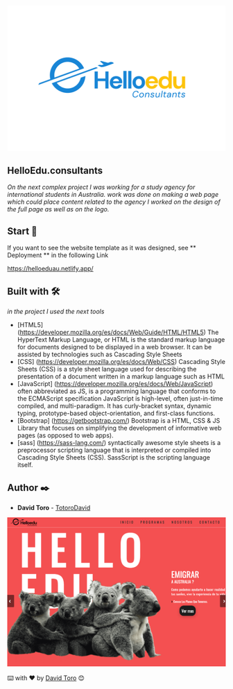 <img src="https://github.com/TotoroDavid/HelloEdu.consultants/blob/master/img/pic/logo.png?raw=true">

## HelloEdu.consultants

_On the next complex project I was working for a study agency for international students in Australia.
work was done on making a web page which could place content related to the agency
I worked on the design of the full page as well as on the logo._

## Start 🚀

If you want to see the website template as it was designed, see ** Deployment ** in the following Link

   https://helloeduau.netlify.app/

## Built with 🛠️

_in the project I used the next tools_

- [HTML5] (https://developer.mozilla.org/es/docs/Web/Guide/HTML/HTML5)
  The HyperText Markup Language, or HTML is the standard markup language for documents designed to be displayed in a web browser. It can be assisted by technologies such as Cascading Style Sheets
- [CSS] (https://developer.mozilla.org/es/docs/Web/CSS)
  Cascading Style Sheets (CSS) is a style sheet language used for describing the presentation of a document written in a markup language such as HTML
- [JavaScript] (https://developer.mozilla.org/es/docs/Web/JavaScript)
  often abbreviated as JS, is a programming language that conforms to the ECMAScript specification JavaScript is high-level, often just-in-time compiled, and multi-paradigm. It has curly-bracket syntax, dynamic typing, prototype-based object-orientation, and first-class functions.
- [Bootstrap] (https://getbootstrap.com/)
  Bootstrap is a HTML, CSS & JS Library that focuses on simplifying the development of informative web pages (as opposed to web apps).
- [sass] (https://sass-lang.com/)
  syntactically awesome style sheets is a preprocessor scripting language that is interpreted or compiled into Cascading Style Sheets (CSS). SassScript is the scripting language itself.

## Author ✒️

- **David Toro** - [TotoroDavid](https://github.com/TotoroDavid)

<img src="https://github.com/TotoroDavid/HelloEdu.consultants/blob/master/img/pic/Screen%20Shot%202021-04-30%20at%206.50.34%20am.png?raw=true">

⌨️ with ❤️ by [David Toro](https://github.com/TotoroDavid) 😊
